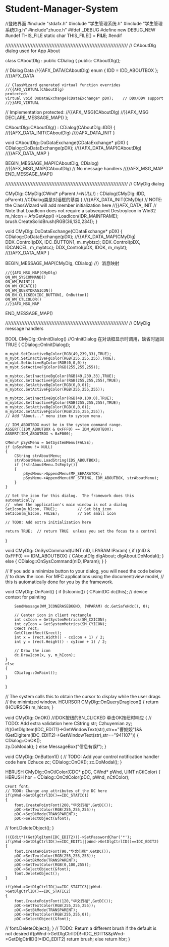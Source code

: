 # Student-Manager-System
//登陆界面
#include "stdafx.h"
#include "学生管理系统.h"
#include "学生管理系统Dlg.h"
#include"zhuce.h"
#ifdef _DEBUG
#define new DEBUG_NEW
#undef THIS_FILE
static char THIS_FILE[] = __FILE__;
#endif

/////////////////////////////////////////////////////////////////////////////
// CAboutDlg dialog used for App About

class CAboutDlg : public CDialog
{
public:
	CAboutDlg();

// Dialog Data
	//{{AFX_DATA(CAboutDlg)
	enum { IDD = IDD_ABOUTBOX };
	//}}AFX_DATA

	// ClassWizard generated virtual function overrides
	//{{AFX_VIRTUAL(CAboutDlg)
	protected:
	virtual void DoDataExchange(CDataExchange* pDX);    // DDX/DDV support
	//}}AFX_VIRTUAL

// Implementation
protected:
	//{{AFX_MSG(CAboutDlg)
	//}}AFX_MSG
	DECLARE_MESSAGE_MAP()
};

CAboutDlg::CAboutDlg() : CDialog(CAboutDlg::IDD)
{
	//{{AFX_DATA_INIT(CAboutDlg)
	//}}AFX_DATA_INIT
}

void CAboutDlg::DoDataExchange(CDataExchange* pDX)
{
	CDialog::DoDataExchange(pDX);
	//{{AFX_DATA_MAP(CAboutDlg)
	//}}AFX_DATA_MAP
}

BEGIN_MESSAGE_MAP(CAboutDlg, CDialog)
	//{{AFX_MSG_MAP(CAboutDlg)
		// No message handlers
	//}}AFX_MSG_MAP
END_MESSAGE_MAP()

/////////////////////////////////////////////////////////////////////////////
// CMyDlg dialog

CMyDlg::CMyDlg(CWnd* pParent /*=NULL*/)
	: CDialog(CMyDlg::IDD, pParent)   //CDialog类是对话框的基类
{
	//{{AFX_DATA_INIT(CMyDlg)
		// NOTE: the ClassWizard will add member initialization here
	//}}AFX_DATA_INIT
	// Note that LoadIcon does not require a subsequent DestroyIcon in Win32
	m_hIcon = AfxGetApp()->LoadIcon(IDR_MAINFRAME);
	brush.CreateSolidBrush(RGB(36,130,234));
}

void CMyDlg::DoDataExchange(CDataExchange* pDX)
{
	CDialog::DoDataExchange(pDX);
	//{{AFX_DATA_MAP(CMyDlg)
	DDX_Control(pDX, IDC_BUTTON1, m_mybtzc);
	DDX_Control(pDX, IDCANCEL, m_mybtcc);
	DDX_Control(pDX, IDOK, m_mybt);
	//}}AFX_DATA_MAP
}

BEGIN_MESSAGE_MAP(CMyDlg, CDialog) //）消息映射

	//{{AFX_MSG_MAP(CMyDlg)
	ON_WM_SYSCOMMAND()
	ON_WM_PAINT()
	ON_WM_CREATE()
	ON_WM_QUERYDRAGICON()
	ON_BN_CLICKED(IDC_BUTTON1, OnButton1)
	ON_WM_CTLCOLOR()
	//}}AFX_MSG_MAP
END_MESSAGE_MAP()

/////////////////////////////////////////////////////////////////////////////
// CMyDlg message handlers

BOOL CMyDlg::OnInitDialog()    //OnInitDialog 在对话框显示时调用，缺省时返回TRUE
{
	CDialog::OnInitDialog();


	m_mybt.SetInactiveBgColor(RGB(49,239,33),TRUE);
	m_mybt.SetInactiveFgColor(RGB(255,255,255),TRUE);
	m_mybt.SetActiveBgColor(RGB(0,0,0));
	m_mybt.SetActiveFgColor(RGB(255,255,255));

	m_mybtcc.SetInactiveBgColor(RGB(49,239,33),TRUE);
	m_mybtcc.SetInactiveFgColor(RGB(255,255,255),TRUE);
	m_mybtcc.SetActiveBgColor(RGB(0,0,0));
	m_mybtcc.SetActiveFgColor(RGB(255,255,255));

	m_mybtzc.SetInactiveBgColor(RGB(49,100,0),TRUE);
	m_mybtzc.SetInactiveFgColor(RGB(255,255,255),TRUE);
	m_mybtzc.SetActiveBgColor(RGB(0,0,0));
	m_mybtzc.SetActiveFgColor(RGB(255,255,255));
	// Add "About..." menu item to system menu.

	// IDM_ABOUTBOX must be in the system command range.
	ASSERT((IDM_ABOUTBOX & 0xFFF0) == IDM_ABOUTBOX);
	ASSERT(IDM_ABOUTBOX < 0xF000);

	CMenu* pSysMenu = GetSystemMenu(FALSE);
	if (pSysMenu != NULL)
	{
		CString strAboutMenu;
		strAboutMenu.LoadString(IDS_ABOUTBOX);
		if (!strAboutMenu.IsEmpty())
		{
			pSysMenu->AppendMenu(MF_SEPARATOR);
			pSysMenu->AppendMenu(MF_STRING, IDM_ABOUTBOX, strAboutMenu);
		}
	}

	// Set the icon for this dialog.  The framework does this automatically
	//  when the application's main window is not a dialog
	SetIcon(m_hIcon, TRUE);			// Set big icon
	SetIcon(m_hIcon, FALSE);		// Set small icon
	
	// TODO: Add extra initialization here
	
	return TRUE;  // return TRUE  unless you set the focus to a control
}

void CMyDlg::OnSysCommand(UINT nID, LPARAM lParam)
{
	if ((nID & 0xFFF0) == IDM_ABOUTBOX)
	{
		CAboutDlg dlgAbout;
		dlgAbout.DoModal();
	}
	else
	{
		CDialog::OnSysCommand(nID, lParam);
	}
}

// If you add a minimize button to your dialog, you will need the code below
//  to draw the icon.  For MFC applications using the document/view model,
//  this is automatically done for you by the framework.

void CMyDlg::OnPaint() 
{
	if (IsIconic())
	{
		CPaintDC dc(this); // device context for painting

		SendMessage(WM_ICONERASEBKGND, (WPARAM) dc.GetSafeHdc(), 0);

		// Center icon in client rectangle
		int cxIcon = GetSystemMetrics(SM_CXICON);
		int cyIcon = GetSystemMetrics(SM_CYICON);
		CRect rect;
		GetClientRect(&rect);
		int x = (rect.Width() - cxIcon + 1) / 2;
		int y = (rect.Height() - cyIcon + 1) / 2;

		// Draw the icon
		dc.DrawIcon(x, y, m_hIcon);
	}
	else
	{
		CDialog::OnPaint();
	}
}

// The system calls this to obtain the cursor to display while the user drags
//  the minimized window.
HCURSOR CMyDlg::OnQueryDragIcon()
{
	return (HCURSOR) m_hIcon;
}

void CMyDlg::OnOK() //IDOK按纽的BN_CLICKED  单击OK按纽时响应
{
	// TODO: Add extra validation here
	CString str;
	Czhuyemian zy;
	if((GetDlgItem(IDC_EDIT1)->GetWindowText(str),str=="曹姣姣")&&
		(GetDlgItem(IDC_EDIT2)->GetWindowText(str),str=="941107"))
	{
		CDialog::OnOK();  
		zy.DoModal();
	}
	else
		MessageBox("信息有误!");
}

void CMyDlg::OnButton1() 
{
	// TODO: Add your control notification handler code here
	Czhuce zc;
	CDialog::OnOK();
	zc.DoModal();
}

HBRUSH CMyDlg::OnCtlColor(CDC* pDC, CWnd* pWnd, UINT nCtlColor) 
{
	HBRUSH hbr = CDialog::OnCtlColor(pDC, pWnd, nCtlColor);
	
	CFont font;
	// TODO: Change any attributes of the DC here
	if(pWnd->GetDlgCtrlID()==IDC_STATIC1)
	{
		font.CreatePointFont(200,"华文行楷",GetDC());
		pDC->SetTextColor(RGB(255,255,255));
		pDC->SetBkMode(TRANSPARENT);
		pDC->SelectObject(&font);
//		font.DeleteObject();
	}

	((CEdit*)(GetDlgItem(IDC_EDIT2)))->SetPasswordChar('*');
	if(pWnd->GetDlgCtrlID()==IDC_EDIT1||pWnd->GetDlgCtrlID()==IDC_EDIT2)
	{
		font.CreatePointFont(90,"华文行楷",GetDC());
		pDC->SetTextColor(RGB(255,255,255));
		pDC->SetBkMode(TRANSPARENT);
		pDC->SetTextColor(RGB(0,100,255));
		pDC->SelectObject(&font);
    	font.DeleteObject();
	}

	if(pWnd->GetDlgCtrlID()==IDC_STATIC3||pWnd->GetDlgCtrlID()==IDC_STATIC2)
	{
		font.CreatePointFont(120,"华文行楷",GetDC());
		pDC->SetTextColor(RGB(255,255,255));
		pDC->SetBkMode(TRANSPARENT);
		pDC->SetTextColor(RGB(255,255,0));
		pDC->SelectObject(&font);
//		font.DeleteObject();
	}
	// TODO: Return a different brush if the default is not desired
	if(pWnd->GetDlgCtrlID()!=IDC_EDIT1&&pWnd->GetDlgCtrlID()!=IDC_EDIT2)
		return brush;
	else return hbr;
}

